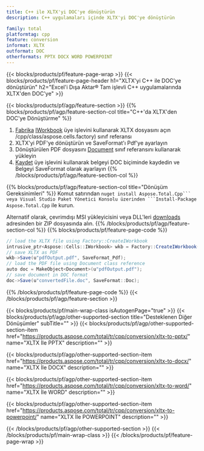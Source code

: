 ```yaml
---
title: C++ ile XLTX'yi DOC'ye dönüştürün
description: C++ uygulamaları içinde XLTX'yi DOC'ye dönüştürün

family: total
platformtag: cpp
feature: conversion
informat: XLTX
outformat: DOC
otherformats: PPTX DOCX WORD POWERPOINT
---
```

{{< blocks/products/pf/feature-page-wrap >}}
{{< blocks/products/pf/feature-page-header h1="XLTX'yi C++ ile DOC'ye dönüştürün" h2="Excel'i Dışa Aktar&reg; Tam işlevli C++ uygulamalarında XLTX'den DOC'ye" >}}

{{< blocks/products/pf/agp/feature-section >}}
{{% blocks/products/pf/agp/feature-section-col title="C++'da XLTX'den DOC'ye Dönüştürme" %}}
1. [Fabrika](https://reference.aspose.com/cells) [IWorkbook](https://reference.aspose.com/cells/cpp/class/aspose.cells.i_workbook) üye işlevini kullanarak XLTX dosyasını açın /cpp/class/aspose.cells.factory) sınıf referansı
2. XLTX'yi PDF'ye dönüştürün ve SaveFormat'ı Pdf'ye ayarlayın
3. Dönüştürülen PDF dosyasını [Document](https://reference.aspose.com/pdf/cpp/class/aspose.pdf.document) sınıf referansını kullanarak yükleyin
4. [Kaydet](https://reference.aspose.com/pdf/cpp/class/aspose.pdf.document#a6383c010776212483f51cc41235924db) üye işlevini kullanarak belgeyi DOC biçiminde kaydedin ve Belgeyi SaveFormat olarak ayarlayın
{{% /blocks/products/pf/agp/feature-section-col %}}

{{% blocks/products/pf/agp/feature-section-col title="Dönüşüm Gereksinimleri" %}}
Komut satırından ``nuget install Aspose.Total.Cpp``` veya Visual Studio Paket Yönetici Konsolu üzerinden ```Install-Package Aspose.Total.Cpp`` ile kurun.

Alternatif olarak, çevrimdışı MSI yükleyicisini veya DLL'leri [downloads](https://releases.aspose.com/total/cpp) adresinden bir ZIP dosyasında alın.
{{% /blocks/products/pf/agp/feature-section-col %}}
{{% blocks/products/pf/feature-page-code %}}
```cs
// load the XLTX file using Factory::CreateIWorkbook
intrusive_ptr<Aspose::Cells::IWorkbook> wkb = Factory::CreateIWorkbook(u"sourceFile.xltx");
// save XLTX as PDF
wkb->Save(u"pdfOutput.pdf", SaveFormat_Pdf);
// load the PDF file using Document class reference
auto doc = MakeObject<Document>(u"pdfOutput.pdf");
// save document in DOC format
doc->Save(u"convertedFile.doc", SaveFormat::Doc);
```

{{% /blocks/products/pf/feature-page-code %}}
{{< /blocks/products/pf/agp/feature-section >}}

{{< blocks/products/pf/main-wrap-class isAutogenPage="true" >}}
{{< blocks/products/pf/agp/other-supported-section title="Desteklenen Diğer Dönüşümler" subTitle="" >}}
{{< blocks/products/pf/agp/other-supported-section-item href="https://products.aspose.com/total/tr/cpp/conversion/xltx-to-pptx/" name="XLTX İle PPTX" description="" >}}

{{< blocks/products/pf/agp/other-supported-section-item href="https://products.aspose.com/total/tr/cpp/conversion/xltx-to-docx/" name="XLTX İle DOCX" description="" >}}

{{< blocks/products/pf/agp/other-supported-section-item href="https://products.aspose.com/total/tr/cpp/conversion/xltx-to-word/" name="XLTX İle WORD" description="" >}}

{{< blocks/products/pf/agp/other-supported-section-item href="https://products.aspose.com/total/tr/cpp/conversion/xltx-to-powerpoint/" name="XLTX İle POWERPOINT" description="" >}}


{{< /blocks/products/pf/agp/other-supported-section >}}
{{< /blocks/products/pf/main-wrap-class >}}
{{< /blocks/products/pf/feature-page-wrap >}}